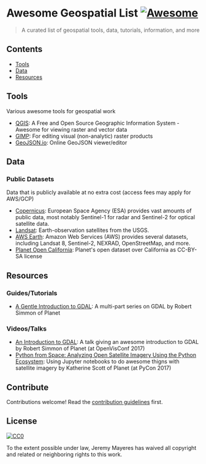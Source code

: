# Awesome Geospatial List [![Awesome](https://cdn.rawgit.com/sindresorhus/awesome/d7305f38d29fed78fa85652e3a63e154dd8e8829/media/badge.svg)](https://github.com/sindresorhus/awesome)

> A curated list of geospatial tools, data, tutorials, information, and more


## Contents

- [Tools](#tools)
- [Data](#data)
- [Resources](#resources)


## Tools

Various awesome tools for geospatial work

- [QGIS](http://www.qgis.org/): A Free and Open Source Geographic Information System - Awesome for viewing raster and vector data
- [GIMP](http://www.gimp.org/): For editing visual (non-analytic) raster products
- [GeoJSON.io](http://geojson.io/): Online GeoJSON viewer/editor


## Data

### Public Datasets

Data that is publicly available at no extra cost (access fees may apply for AWS/GCP)

- [Copernicus](http://copernicus.eu/data-access): European Space Agency (ESA) provides vast amounts of public data, most notably Sentinel-1 for radar and Sentinel-2 for optical satellite data.
- [Landsat](https://landsat.usgs.gov/landsat-data-access): Earth-observation satellites from the USGS.
- [AWS Earth](https://aws.amazon.com/earth/): Amazon Web Services (AWS) provides several datasets, including Landsat 8, Sentinel-2, NEXRAD, OpenStreetMap, and more.
- [Planet Open California](https://www.planet.com/products/open-california/): Planet's open dataset over California as CC-BY-SA license


## Resources

### Guides/Tutorials

- [A Gentle Introduction to GDAL](https://medium.com/planet-stories/a-gentle-introduction-to-gdal-part-1-a3253eb96082): A multi-part series on GDAL by Robert Simmon of Planet

### Videos/Talks

- [An Introduction to GDAL](https://www.youtube.com/watch?v=N_dmiQI1s24): A talk giving an awesome introduction to GDAL by Robert Simmon of Planet (at OpenVisConf 2017)
- [Python from Space: Analyzing Open Satellite Imagery Using the Python Ecosystem](https://www.youtube.com/watch?v=rUUgLsspTZA): Using Jupyter notebooks to do awesome thigns with satellite imagery by Katherine Scott of Planet (at PyCon 2017)

## Contribute

Contributions welcome! Read the [contribution guidelines](contributing.md) first.


## License

[![CC0](http://mirrors.creativecommons.org/presskit/buttons/88x31/svg/cc-zero.svg)](http://creativecommons.org/publicdomain/zero/1.0)

To the extent possible under law, Jeremy Mayeres has waived all copyright and
related or neighboring rights to this work.
